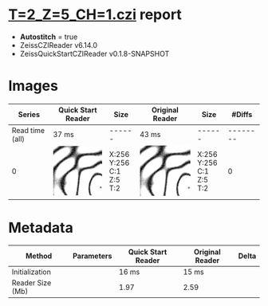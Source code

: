 # [T=2_Z=5_CH=1.czi](https://zenodo.org/record/7015307/files/T%3D2_Z%3D5_CH%3D1.czi) report
 - **Autostitch** = true
 - ZeissCZIReader v6.14.0
 - ZeissQuickStartCZIReader v0.1.8-SNAPSHOT

# Images 

| Series            | Quick Start Reader | Size | Original Reader | Size | #Diffs |
|-------------------|--------------------|------|-----------------|------|--------|
| Read time (all)   |37 ms|------|43 ms|------|--------|
|0|![T=2_Z=5_CH=1.quick_true.flat_true.stitch_true.series_0.jpg](T=2_Z=5_CH=1/T=2_Z=5_CH=1.quick_true.flat_true.stitch_true.series_0.jpg)|X:256<br>Y:256<br>C:1<br>Z:5<br>T:2|![T=2_Z=5_CH=1.quick_false.flat_true.stitch_true.series_0.jpg](T=2_Z=5_CH=1/T=2_Z=5_CH=1.quick_false.flat_true.stitch_true.series_0.jpg)|X:256<br>Y:256<br>C:1<br>Z:5<br>T:2|0|

# Metadata

|  Method            | Parameters       | Quick Start Reader | Original Reader | Delta  |
| -------------------|------------------|--------------------|-----------------|------- |
| Initialization     |                  |16 ms|15 ms|        |
| Reader Size (Mb)     |                  |1.97|2.59|        |
